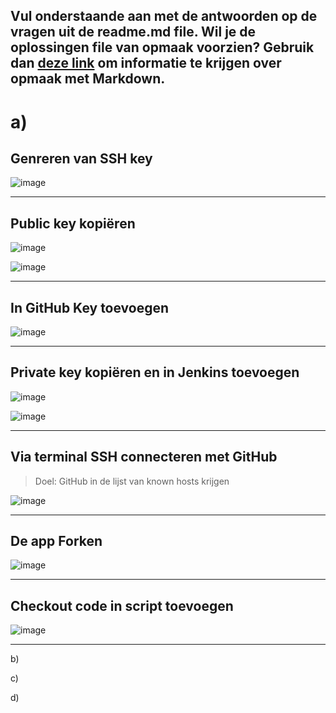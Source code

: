 Vul onderstaande aan met de antwoorden op de vragen uit de readme.md file. Wil je de oplossingen file van opmaak voorzien? Gebruik dan [deze link](https://github.com/adam-p/markdown-here/wiki/Markdown-Cheatsheet) om informatie te krijgen over
opmaak met Markdown.
---

# a)

## Genreren van SSH key
![image](https://user-images.githubusercontent.com/92529753/208298214-4da2b8ae-7b9b-4285-be81-dc58fa4fbbfe.png)

---
## Public key kopiëren
![image](https://user-images.githubusercontent.com/92529753/208298257-3fd8a730-8c6c-41e7-b50c-733bf4c6ab48.png)

![image](https://user-images.githubusercontent.com/92529753/208298265-d29b2d1c-8387-4485-a546-472d8bfc9e68.png)

---
## In GitHub Key toevoegen
![image](https://user-images.githubusercontent.com/92529753/208298284-066dc208-868f-4bf7-9132-9626383d454d.png)

---
## Private key kopiëren en in Jenkins toevoegen
![image](https://user-images.githubusercontent.com/92529753/208298332-8975dc52-1504-46db-aba6-247163a5c02b.png)

![image](https://user-images.githubusercontent.com/92529753/208298338-a0c33c6d-5419-415e-9114-743eb12b1043.png)

---
## Via terminal SSH connecteren met GitHub
> Doel: GitHub in de lijst van known hosts krijgen

![image](https://user-images.githubusercontent.com/92529753/208298371-1f6303e5-b803-4329-8177-15090c9e9956.png)

---
## De app Forken
![image](https://user-images.githubusercontent.com/92529753/208298496-90240544-0809-4bf3-9188-db1cd60eb609.png)

---
## Checkout code in script toevoegen
![image](https://user-images.githubusercontent.com/92529753/208298516-9f2db73b-6eea-4aca-b67c-2939b15e40c1.png)

---


b)


c)


d)
